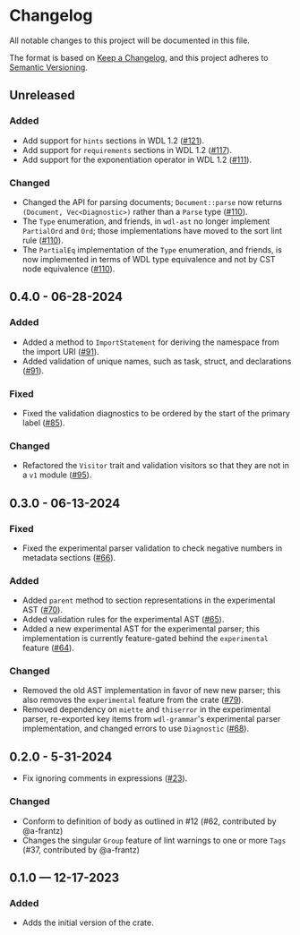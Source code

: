 # Changelog

All notable changes to this project will be documented in this file.

The format is based on [Keep a Changelog](https://keepachangelog.com/en/1.1.0/),
and this project adheres to [Semantic Versioning](https://semver.org/spec/v2.0.0.html).

## Unreleased

### Added

* Add support for `hints` sections in WDL 1.2 ([#121](https://github.com/stjude-rust-labs/wdl/pull/121)).
* Add support for `requirements` sections in WDL 1.2 ([#117](https://github.com/stjude-rust-labs/wdl/pull/117)).
* Add support for the exponentiation operator in WDL 1.2 ([#111](https://github.com/stjude-rust-labs/wdl/pull/111)).

### Changed

* Changed the API for parsing documents; `Document::parse` now returns
  `(Document, Vec<Diagnostic>)` rather than a `Parse` type ([#110](https://github.com/stjude-rust-labs/wdl/pull/110)).
* The `Type` enumeration, and friends, in `wdl-ast` no longer implement
  `PartialOrd`  and `Ord`; those implementations have moved to the sort lint
  rule ([#110](https://github.com/stjude-rust-labs/wdl/pull/110)).
* The `PartialEq` implementation of the `Type` enumeration, and friends, is now
  implemented in terms of WDL type equivalence and not by CST node equivalence
  ([#110](https://github.com/stjude-rust-labs/wdl/pull/110)).

## 0.4.0 - 06-28-2024

### Added

* Added a method to `ImportStatement` for deriving the namespace from the
  import URI ([#91](https://github.com/stjude-rust-labs/wdl/pull/91)).
* Added validation of unique names, such as task, struct, and declarations
  ([#91](https://github.com/stjude-rust-labs/wdl/pull/91)).

### Fixed

* Fixed the validation diagnostics to be ordered by the start of the primary
  label ([#85](https://github.com/stjude-rust-labs/wdl/pull/85)).

### Changed

* Refactored the `Visitor` trait and validation visitors so that they are not
  in a `v1` module ([#95](https://github.com/stjude-rust-labs/wdl/pull/95)).

## 0.3.0 - 06-13-2024

### Fixed

* Fixed the experimental parser validation to check negative numbers in
  metadata sections ([#66](https://github.com/stjude-rust-labs/wdl/pull/66)).

### Added

* Added `parent` method to section representations in the experimental AST
  ([#70](https://github.com/stjude-rust-labs/wdl/pull/70)).
* Added validation rules for the experimental AST ([#65](https://github.com/stjude-rust-labs/wdl/pull/65)).
* Added a new experimental AST for the experimental parser; this implementation
  is currently feature-gated behind the `experimental` feature ([#64](https://github.com/stjude-rust-labs/wdl/pull/64)).

### Changed

* Removed the old AST implementation in favor of new new parser; this also
  removes the `experimental` feature from the crate ([#79](https://github.com/stjude-rust-labs/wdl/pull/79)).
* Removed dependency on `miette` and `thiserror` in the experimental parser,
  re-exported key items from `wdl-grammar`'s experimental parser implementation,
  and changed errors to use `Diagnostic` ([#68](https://github.com/stjude-rust-labs/wdl/pull/68)).

## 0.2.0 - 5-31-2024

* Fix ignoring comments in expressions ([#23](https://github.com/stjude-rust-labs/wdl/pull/23)).

### Changed

* Conform to definition of body as outlined in #12 (#62, contributed by @a-frantz)
* Changes the singular `Group` feature of lint warnings to one or more `Tags` (#37, contributed by @a-frantz)

## 0.1.0 — 12-17-2023

### Added

* Adds the initial version of the crate.
